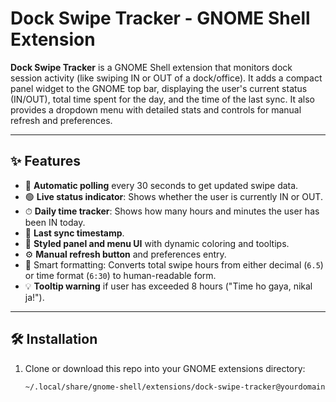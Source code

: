 # Dock Swipe Tracker - GNOME Shell Extension

**Dock Swipe Tracker** is a GNOME Shell extension that monitors dock session activity (like swiping IN or OUT of a dock/office). It adds a compact panel widget to the GNOME top bar, displaying the user's current status (IN/OUT), total time spent for the day, and the time of the last sync. It also provides a dropdown menu with detailed stats and controls for manual refresh and preferences.

---

## ✨ Features

- 🔁 **Automatic polling** every 30 seconds to get updated swipe data.
- 🟢 **Live status indicator**: Shows whether the user is currently IN or OUT.
- ⏱ **Daily time tracker**: Shows how many hours and minutes the user has been IN today.
- 📅 **Last sync timestamp**.
- 🎨 **Styled panel and menu UI** with dynamic coloring and tooltips.
- ⚙️ **Manual refresh button** and preferences entry.
- 🧠 Smart formatting: Converts total swipe hours from either decimal (`6.5`) or time format (`6:30`) to human-readable form.
- 💡 **Tooltip warning** if user has exceeded 8 hours ("Time ho gaya, nikal ja!").

---

## 🛠 Installation

1. Clone or download this repo into your GNOME extensions directory:
   ```bash
   ~/.local/share/gnome-shell/extensions/dock-swipe-tracker@yourdomain.com/ choose whatever domain you use
